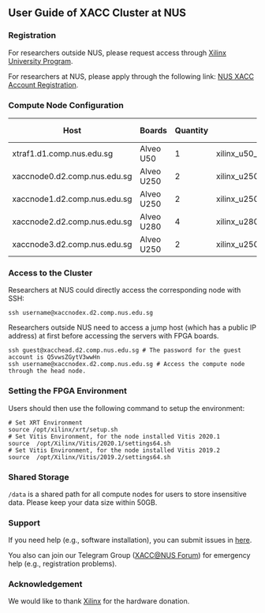 

## User Guide of XACC Cluster at NUS

### Registration
For researchers outside NUS, please request access through [Xilinx University Program](https://www.xilinx.com/support/university/XUP-XACC.html).

For researchers at NUS, please apply through the following link: [NUS XACC Account Registration](https://forms.gle/fvfPgJypd1sSWzHm8).

### Compute Node Configuration

|Host    | Boards |  Quantity | Shell Version | XRT Version | Vitis Version |
|--------|--------|-------|----------|-------------|-------------------|
| xtraf1.d1.comp.nus.edu.sg    |  Alveo U50 | 1 | xilinx_u50_gen3x16_xdma_201920_3 | 2.7.766 | Vitis 2020.1 |
| xaccnode0.d2.comp.nus.edu.sg |  Alveo U250 | 2 | xilinx_u250_xdma_201830_2 | 2.7.766 | Vitis 2020.1 |
| xaccnode1.d2.comp.nus.edu.sg |  Alveo U250 | 2 | xilinx_u250_xdma_201830_2 | 2.7.766 | Vitis 2020.1 |
| xaccnode2.d2.comp.nus.edu.sg |  Alveo U280 | 4 | xilinx_u280_xdma_201920_1 | 2.5.309 | Vitis 2019.2 |
| xaccnode3.d2.comp.nus.edu.sg |  Alveo U250 | 2 | xilinx_u250_qdma_201920_1 | 2.5.309 | Vitis 2019.2 |

### Access to the Cluster
Researchers at NUS could directly access the corresponding node with SSH: 
```shell
ssh username@xaccnodex.d2.comp.nus.edu.sg
```
Researchers outside NUS need to access a jump host (which has a public IP address) at first before accessing the servers with FPGA boards. 
```shell
ssh guest@xacchead.d2.comp.nus.edu.sg # The password for the guest account is Q5vwsZGytV3wwHn
ssh username@xaccnodex.d2.comp.nus.edu.sg # Access the compute node through the head node.
```

### Setting the FPGA Environment

Users should then use the following command to setup the environment:
```shell
# Set XRT Environment
source /opt/xilinx/xrt/setup.sh
# Set Vitis Environment, for the node installed Vitis 2020.1
source  /opt/Xilinx/Vitis/2020.1/settings64.sh
# Set Vitis Environment, for the node installed Vitis 2019.2
source  /opt/Xilinx/Vitis/2019.2/settings64.sh
```

### Shared Storage

```/data``` is a shared path for all compute nodes for users to store insensitive data. 
Please keep your data size within 50GB.

### Support 

If you need help (e.g., software installation), you can submit issues in [here](https://github.com/XACCNUS/Cluster/issues/new).

You also can join our Telegram Group ([XACC@NUS Forum](https://t.me/joinchat/E3BBIyP9u16fTmmH)) for emergency help (e.g., registration problems).


### Acknowledgement
We would like to thank [Xilinx](https://www.xilinx.com/) for the hardware donation.
